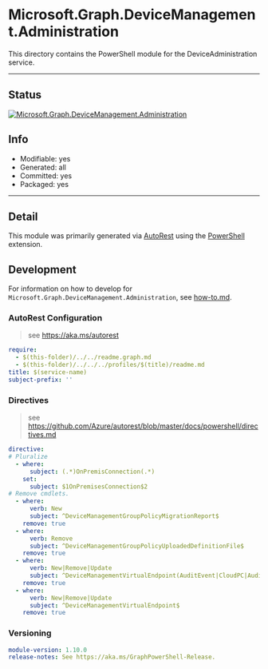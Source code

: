 <!-- region Generated -->
# Microsoft.Graph.DeviceManagement.Administration
This directory contains the PowerShell module for the DeviceAdministration service.

---
## Status
[![Microsoft.Graph.DeviceManagement.Administration](https://img.shields.io/powershellgallery/v/Microsoft.Graph.DeviceManagement.Administration.svg?style=flat-square&label=Microsoft.Graph.DeviceManagement.Administration "Microsoft.Graph.DeviceManagement.Administration")](https://www.powershellgallery.com/packages/Microsoft.Graph.DeviceManagement.Administration/)

## Info
- Modifiable: yes
- Generated: all
- Committed: yes
- Packaged: yes

---
## Detail
This module was primarily generated via [AutoRest](https://github.com/Azure/autorest) using the [PowerShell](https://github.com/Azure/autorest.powershell) extension.

## Development
For information on how to develop for `Microsoft.Graph.DeviceManagement.Administration`, see [how-to.md](how-to.md).
<!-- endregion -->

### AutoRest Configuration

> see https://aka.ms/autorest

``` yaml
require:
  - $(this-folder)/../../readme.graph.md
  - $(this-folder)/../../../profiles/$(title)/readme.md
title: $(service-name)
subject-prefix: ''
```

### Directives

> see https://github.com/Azure/autorest/blob/master/docs/powershell/directives.md

``` yaml
directive:
# Pluralize
  - where:
      subject: (.*)OnPremisConnection(.*)
    set:
      subject: $1OnPremisesConnection$2
# Remove cmdlets.
  - where:
      verb: New
      subject: ^DeviceManagementGroupPolicyMigrationReport$
    remove: true
  - where:
      verb: Remove
      subject: ^DeviceManagementGroupPolicyUploadedDefinitionFile$
    remove: true
  - where:
      verb: New|Remove|Update
      subject: ^DeviceManagementVirtualEndpoint(AuditEvent|CloudPC|AuditEventAuditActivityType|DeviceImageSourceImage)$
    remove: true
  - where:
      verb: New|Remove|Update
      subject: ^DeviceManagementVirtualEndpoint$
    remove: true
```
### Versioning

``` yaml
module-version: 1.10.0
release-notes: See https://aka.ms/GraphPowerShell-Release.
```
